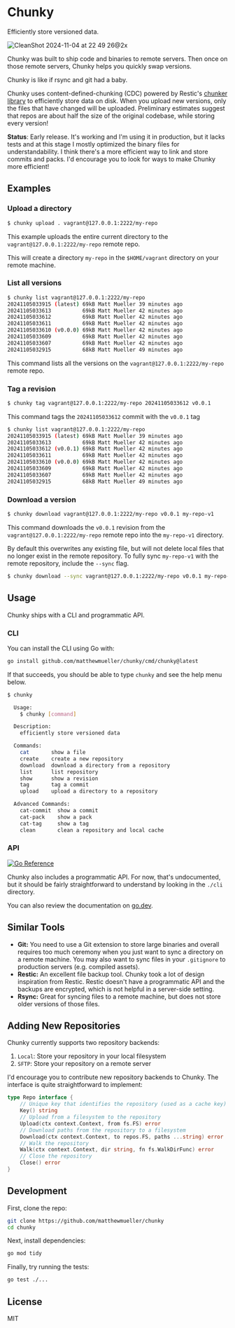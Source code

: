 # Chunky

Efficiently store versioned data.

![CleanShot 2024-11-04 at 22 49 26@2x](https://github.com/user-attachments/assets/eb0c85c0-4c15-4032-b656-bcc48eaa01d2)

Chunky was built to ship code and binaries to remote servers. Then once on those remote servers, Chunky helps you quickly swap versions.

Chunky is like if rsync and git had a baby.

Chunky uses content-defined-chunking (CDC) powered by Restic's [chunker library](https://github.com/restic/chunker) to efficiently store data on disk. When you upload new versions, only the files that have changed will be uploaded. Preliminary estimates suggest that repos are about half the size of the original codebase, while storing every version!

**Status**: Early release. It's working and I'm using it in production, but it lacks tests and at this stage I mostly optimized the binary files for understandability. I think there's a more efficient way to link and store commits and packs. I'd encourage you to look for ways to make Chunky more efficient!

## Examples

### Upload a directory

```bash
$ chunky upload . vagrant@127.0.0.1:2222/my-repo
```

This example uploads the entire current directory to the `vagrant@127.0.0.1:2222/my-repo` remote repo.

This will create a directory `my-repo` in the `$HOME/vagrant` directory on your remote machine.

### List all versions

```bash
$ chunky list vagrant@127.0.0.1:2222/my-repo
20241105033915 (latest) 69kB Matt Mueller 39 minutes ago
20241105033613          69kB Matt Mueller 42 minutes ago
20241105033612          69kB Matt Mueller 42 minutes ago
20241105033611          69kB Matt Mueller 42 minutes ago
20241105033610 (v0.0.0) 69kB Matt Mueller 42 minutes ago
20241105033609          69kB Matt Mueller 42 minutes ago
20241105033607          69kB Matt Mueller 42 minutes ago
20241105032915          68kB Matt Mueller 49 minutes ago
```

This command lists all the versions on the `vagrant@127.0.0.1:2222/my-repo` remote repo.

### Tag a revision

```bash
$ chunky tag vagrant@127.0.0.1:2222/my-repo 20241105033612 v0.0.1
```

This command tags the `20241105033612` commit with the `v0.0.1` tag

```bash
$ chunky list vagrant@127.0.0.1:2222/my-repo
20241105033915 (latest) 69kB Matt Mueller 39 minutes ago
20241105033613          69kB Matt Mueller 42 minutes ago
20241105033612 (v0.0.1) 69kB Matt Mueller 42 minutes ago
20241105033611          69kB Matt Mueller 42 minutes ago
20241105033610 (v0.0.0) 69kB Matt Mueller 42 minutes ago
20241105033609          69kB Matt Mueller 42 minutes ago
20241105033607          69kB Matt Mueller 42 minutes ago
20241105032915          68kB Matt Mueller 49 minutes ago
```

### Download a version

```bash
$ chunky download vagrant@127.0.0.1:2222/my-repo v0.0.1 my-repo-v1
```

This command downloads the `v0.0.1` revision from the `vagrant@127.0.0.1:2222/my-repo` remote repo into the `my-repo-v1` directory.

By default this overwrites any existing file, but will not delete local files that no longer exist in the remote repository. To fully sync `my-repo-v1` with the remote repository, include the `--sync` flag.

```bash
$ chunky download --sync vagrant@127.0.0.1:2222/my-repo v0.0.1 my-repo-v1
```

## Usage

Chunky ships with a CLI and programmatic API.

### CLI

You can install the CLI using Go with:

```bash
go install github.com/matthewmueller/chunky/cmd/chunky@latest
```

If that succeeds, you should be able to type `chunky` and see the help menu below.

```bash
$ chunky

  Usage:
    $ chunky [command]

  Description:
    efficiently store versioned data

  Commands:
    cat       show a file
    create    create a new repository
    download  download a directory from a repository
    list      list repository
    show      show a revision
    tag       tag a commit
    upload    upload a directory to a repository

  Advanced Commands:
    cat-commit  show a commit
    cat-pack    show a pack
    cat-tag     show a tag
    clean       clean a repository and local cache

```

### API

[![Go Reference](https://pkg.go.dev/badge/github.com/matthewmueller/chunky.svg)](https://pkg.go.dev/github.com/matthewmueller/chunky)

Chunky also includes a programmatic API. For now, that's undocumented, but it should be fairly straightforward to understand by looking in the `./cli` directory.

You can also review the documentation on [go.dev](https://pkg.go.dev/github.com/matthewmueller/chunky).

## Similar Tools

- **Git:** You need to use a Git extension to store large binaries and overall requires too much ceremony when you just want to sync a directory on a remote machine. You may also want to sync files in your `.gitignore` to production servers (e.g. compiled assets).
- **Restic:** An excellent file backup tool. Chunky took a lot of design inspiration from Restic. Restic doesn't have a programmatic API and the backups are encrypted, which is not helpful in a server-side setting.
- **Rsync:** Great for syncing files to a remote machine, but does not store older versions of those files.

## Adding New Repositories

Chunky currently supports two repository backends:

1. `Local`: Store your repository in your local filesystem
2. `SFTP`: Store your repository on a remote server

I'd encourage you to contribute new repository backends to Chunky. The interface is quite straightforward to implement:

```go
type Repo interface {
	// Unique key that identifies the repository (used as a cache key)
	Key() string
	// Upload from a filesystem to the repository
	Upload(ctx context.Context, from fs.FS) error
	// Download paths from the repository to a filesystem
	Download(ctx context.Context, to repos.FS, paths ...string) error
	// Walk the repository
	Walk(ctx context.Context, dir string, fn fs.WalkDirFunc) error
	// Close the repository
	Close() error
}
```

## Development

First, clone the repo:

```bash
git clone https://github.com/matthewmueller/chunky
cd chunky
```

Next, install dependencies:

```bash
go mod tidy
```

Finally, try running the tests:

```bash
go test ./...
```

## License

MIT
